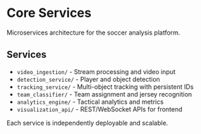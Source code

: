 # Core Services

Microservices architecture for the soccer analysis platform.

## Services

- `video_ingestion/` - Stream processing and video input
- `detection_service/` - Player and object detection
- `tracking_service/` - Multi-object tracking with persistent IDs
- `team_classifier/` - Team assignment and jersey recognition
- `analytics_engine/` - Tactical analytics and metrics
- `visualization_api/` - REST/WebSocket APIs for frontend

Each service is independently deployable and scalable.
